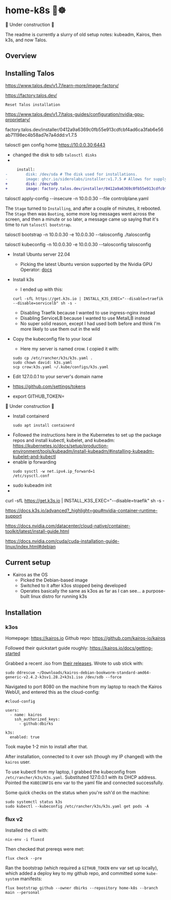 # home-k8s 🏡☸

🚧 Under construction 🚧

The readme is currently a slurry of old setup notes: kubeadm, Kairos, then k3s, and now Talos.

## Overview


## Installing Talos

https://www.talos.dev/v1.7/learn-more/image-factory/

https://factory.talos.dev/

`Reset Talos installation`

https://www.talos.dev/v1.7/talos-guides/configuration/nvidia-gpu-proprietary/

factory.talos.dev/installer/0412a9a6369c0fb55e913cdfcbf4ad6ca3fab6e56ab71198ec4b58ad7e7a4ddd:v1.7.5 

talosctl gen config home https://10.0.0.30:6443

- changed the disk to sdb
  `talosctl disks`
- 


```diff
     install:
-        disk: /dev/sda # The disk used for installations.
-        image: ghcr.io/siderolabs/installer:v1.7.5 # Allows for supplying the image used to perform the installation.
+        disk: /dev/sdb
+        image: factory.talos.dev/installer/0412a9a6369c0fb55e913cdfcbf4ad6ca3fab6e56ab71198ec4b58ad7e7a4ddd:v1.7.5
```


talosctl apply-config --insecure -n 10.0.0.30 --file controlplane.yaml

The `Stage` turned to `Installing`, and after a couple of minutes, it rebooted. The `Stage` then was `Booting`, some more log messages went across the screen, and then a minute or so later, a message came up saying that it's time to run `talosctl bootstrap`.

talosctl bootstrap -n 10.0.0.30 -e 10.0.0.30 --talosconfig ./talosconfig

talosctl kubeconfig -n 10.0.0.30 -e 10.0.0.30 --talosconfig talosconfig




- Install Ubuntu server 22.04
  - Picking the latest Ubuntu version supported by the Nvidia GPU Operator: [docs](https://docs.nvidia.com/datacenter/cloud-native/gpu-operator/23.9.2/platform-support.html)

- Install k3s
  - I ended up with this:
  ```
  curl -sfL https://get.k3s.io | INSTALL_K3S_EXEC="--disable=traefik --disable=servicelb" sh -s -
  ```
  - Disabling Traefik because I wanted to use ingress-nginx instead
  - Disabling ServiceLB because I wanted to use MetalLB instead
  - No super solid reason, except I had used both before and think I'm more likely to use them out in the wild

- Copy the kubeconfig file to your local
  - Here my server is named crow. I copied it with:
  ```
  sudo cp /etc/rancher/k3s/k3s.yaml .
  sudo chown david: k3s.yaml
  scp crow:k3s.yaml ~/.kube/configs/k3s.yaml
  ```
- Edit 127.0.0.1 to your server's domain name

- https://github.com/settings/tokens
- export GITHUB_TOKEN=





🚧 Under construction 🚧

- Install containerd
  ```
  sudo apt install containerd
  ```
- Followed the instructions here in the Kubernetes to set up the package repos and install kubectl, kubelet, and kubeadm:
  https://kubernetes.io/docs/setup/production-environment/tools/kubeadm/install-kubeadm/#installing-kubeadm-kubelet-and-kubectl
- enable ip forwarding
  ```
  sudo sysctl -w net.ipv4.ip_forward=1
  /etc/sysctl.conf
  ```
- sudo kubeadm init
- 


curl -sfL https://get.k3s.io | INSTALL_K3S_EXEC="--disable=traefik" sh -s -

https://docs.k3s.io/advanced?_highlight=gpu#nvidia-container-runtime-support

https://docs.nvidia.com/datacenter/cloud-native/container-toolkit/latest/install-guide.html

https://docs.nvidia.com/cuda/cuda-installation-guide-linux/index.html#debian




## Current setup

- Kairos as the OS
  - Picked the Debian-based image
  - Switched to it after k3os stopped being developed
  - Operates basically the same as k3os as far as I can see... a purpose-built linux distro for running k3s

## Installation

### k3os

Homepage: https://kairos.io
Github repo: https://github.com/kairos-io/kairos

Followed their quickstart guide roughly: https://kairos.io/docs/getting-started

Grabbed a recent .iso from [their releases](https://github.com/kairos-io/kairos/releases). Wrote to usb stick with:

```
sudo ddrescue ~/Downloads/kairos-debian-bookworm-standard-amd64-generic-v2.4.2-k3sv1.28.2+k3s1.iso /dev/sdb --force
```

Navigated to port 8080 on the machine from my laptop to reach the Kairos WebUI, and entered this as the cloud-config:

```
#cloud-config

users:
  - name: kairos
    ssh_authorized_keys:
      - github:dbirks

k3s:
  enabled: true
```

Took maybe 1-2 min to install after that.

After installation, connected to it over ssh (though my IP changed) with the `kairos` user.

To use kubectl from my laptop, I grabbed the kubeconfig from `/etc/rancher/k3s/k3s.yaml`. Substituted 127.0.0.1 with its DHCP address. Pointed the `KUBECONFIG` env var to the yaml file and connected successfully.

Some quick checks on the status when you're ssh'd on the machine:
```
sudo systemctl status k3s
sudo kubectl --kubeconfig /etc/rancher/k3s/k3s.yaml get pods -A
```


### flux v2

Installed the cli with:

```
nix-env -i fluxcd
```

Then checked that prereqs were met:

```
flux check --pre
```

Ran the bootstrap (which required a `GITHUB_TOKEN` env var set up locally), which added a deploy key to my github repo, and committed some `kube-system` manifests:

```
flux bootstrap github --owner dbirks --repository home-k8s --branch main --personal
```

